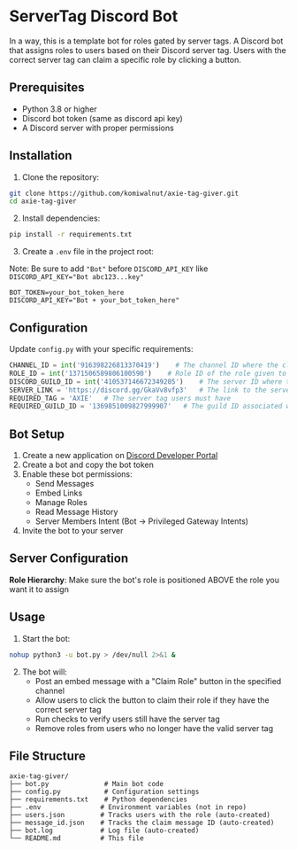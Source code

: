 # ServerTag Discord Bot

In a way, this is a template bot for roles gated by server tags. A Discord bot that assigns roles to users based on their Discord server tag. Users with the correct server tag can claim a specific role by clicking a button.

## Prerequisites

- Python 3.8 or higher
- Discord bot token (same as discord api key)
- A Discord server with proper permissions

## Installation

1. Clone the repository:
```bash
git clone https://github.com/komiwalnut/axie-tag-giver.git
cd axie-tag-giver
```

2. Install dependencies:
```bash
pip install -r requirements.txt
```

3. Create a `.env` file in the project root:

Note: Be sure to add `"Bot"` before `DISCORD_API_KEY` like `DISCORD_API_KEY="Bot abc123...key"`
```env
BOT_TOKEN=your_bot_token_here
DISCORD_API_KEY="Bot + your_bot_token_here"
```

## Configuration

Update `config.py` with your specific requirements:
```python
CHANNEL_ID = int('916398226813370419')    # The channel ID where the claim role message will be posted
ROLE_ID = int('1371506589806100590')    # Role ID of the role given to users
DISCORD_GUILD_ID = int('410537146672349205')    # The server ID where the bot is invited
SERVER_LINK = 'https://discord.gg/GkaVv8vfp3'   # The link to the server if the user does not have the correct server tag (optional if server tag belongs to another server)
REQUIRED_TAG = 'AXIE'   # The server tag users must have
REQUIRED_GUILD_ID = '1369851009827999907'   # The guild ID associated with the server tag
```

## Bot Setup

1. Create a new application on [Discord Developer Portal](https://discord.com/developers/applications)
2. Create a bot and copy the bot token
3. Enable these bot permissions:
   - Send Messages
   - Embed Links
   - Manage Roles
   - Read Message History
   - Server Members Intent (Bot -> Privileged Gateway Intents)
4. Invite the bot to your server

## Server Configuration

**Role Hierarchy**: Make sure the bot's role is positioned ABOVE the role you want it to assign

## Usage

1. Start the bot:
```bash
nohup python3 -u bot.py > /dev/null 2>&1 &
```

2. The bot will:
   - Post an embed message with a "Claim Role" button in the specified channel
   - Allow users to click the button to claim their role if they have the correct server tag
   - Run checks to verify users still have the server tag
   - Remove roles from users who no longer have the valid server tag

## File Structure

```
axie-tag-giver/
├── bot.py              # Main bot code
├── config.py           # Configuration settings
├── requirements.txt    # Python dependencies
├── .env               # Environment variables (not in repo)
├── users.json         # Tracks users with the role (auto-created)
├── message_id.json    # Tracks the claim message ID (auto-created)
├── bot.log            # Log file (auto-created)
└── README.md          # This file
```
